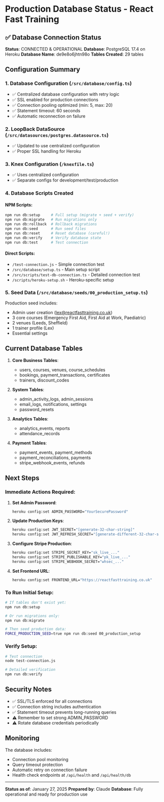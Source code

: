 # Production Database Status - React Fast Training

## ✅ Database Connection Status

**Status**: CONNECTED & OPERATIONAL
**Database**: PostgreSQL 17.4 on Heroku
**Database Name**: de9e8o6jhtn98o
**Tables Created**: 29 tables

## Configuration Summary

### 1. Database Configuration (`/src/database/config.ts`)
- ✅ Centralized database configuration with retry logic
- ✅ SSL enabled for production connections
- ✅ Connection pooling optimized (min: 5, max: 20)
- ✅ Statement timeout: 60 seconds
- ✅ Automatic reconnection on failure

### 2. LoopBack DataSource (`/src/datasources/postgres.datasource.ts`)
- ✅ Updated to use centralized configuration
- ✅ Proper SSL handling for Heroku

### 3. Knex Configuration (`/knexfile.ts`)
- ✅ Uses centralized configuration
- ✅ Separate configs for development/test/production

### 4. Database Scripts Created

#### NPM Scripts:
```bash
npm run db:setup     # Full setup (migrate + seed + verify)
npm run db:migrate   # Run migrations only
npm run db:rollback  # Rollback migrations
npm run db:seed      # Run seed files
npm run db:reset     # Reset database (careful!)
npm run db:verify    # Verify database state
npm run db:test      # Test connection
```

#### Direct Scripts:
- `/test-connection.js` - Simple connection test
- `/src/database/setup.ts` - Main setup script
- `/src/scripts/test-db-connection.ts` - Detailed connection test
- `/scripts/heroku-setup.sh` - Heroku-specific setup

### 5. Seed Data (`/src/database/seeds/00_production_setup.ts`)
Production seed includes:
- Admin user creation (lex@reactfasttraining.co.uk)
- 3 core courses (Emergency First Aid, First Aid at Work, Paediatric)
- 2 venues (Leeds, Sheffield)
- 1 trainer profile (Lex)
- Essential settings

## Current Database Tables

1. **Core Business Tables**:
   - users, courses, venues, course_schedules
   - bookings, payment_transactions, certificates
   - trainers, discount_codes

2. **System Tables**:
   - admin_activity_logs, admin_sessions
   - email_logs, notifications, settings
   - password_resets

3. **Analytics Tables**:
   - analytics_events, reports
   - attendance_records

4. **Payment Tables**:
   - payment_events, payment_methods
   - payment_reconciliations, payments
   - stripe_webhook_events, refunds

## Next Steps

### Immediate Actions Required:

1. **Set Admin Password**:
   ```bash
   heroku config:set ADMIN_PASSWORD="YourSecurePassword"
   ```

2. **Update Production Keys**:
   ```bash
   heroku config:set JWT_SECRET="[generate-32-char-string]"
   heroku config:set JWT_REFRESH_SECRET="[generate-different-32-char-string]"
   ```

3. **Configure Stripe Production**:
   ```bash
   heroku config:set STRIPE_SECRET_KEY="sk_live_..."
   heroku config:set STRIPE_PUBLISHABLE_KEY="pk_live_..."
   heroku config:set STRIPE_WEBHOOK_SECRET="whsec_..."
   ```

4. **Set Frontend URL**:
   ```bash
   heroku config:set FRONTEND_URL="https://reactfasttraining.co.uk"
   ```

### To Run Initial Setup:

```bash
# If tables don't exist yet:
npm run db:setup

# Or run migrations only:
npm run db:migrate

# Then seed production data:
FORCE_PRODUCTION_SEED=true npm run db:seed 00_production_setup
```

### Verify Setup:

```bash
# Test connection
node test-connection.js

# Detailed verification
npm run db:verify
```

## Security Notes

- ✅ SSL/TLS enforced for all connections
- ✅ Connection string includes authentication
- ✅ Statement timeout prevents long-running queries
- ⚠️  Remember to set strong ADMIN_PASSWORD
- ⚠️  Rotate database credentials periodically

## Monitoring

The database includes:
- Connection pool monitoring
- Query timeout protection  
- Automatic retry on connection failure
- Health check endpoints at `/api/health` and `/api/health/db`

---

**Status as of**: January 27, 2025
**Prepared by**: Claude
**Database**: Fully operational and ready for production use